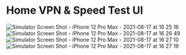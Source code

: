 # Home VPN & Speed Test UI
![Simulator Screen Shot - iPhone 12 Pro Max - 2021-08-17 at 16 25 16](https://user-images.githubusercontent.com/19494818/129718065-8e41c013-eb2d-471f-88aa-ac7f1510c039.png)
![Simulator Screen Shot - iPhone 12 Pro Max - 2021-08-17 at 16 26 49](https://user-images.githubusercontent.com/19494818/129718164-2bc6bea2-dbc0-4d69-8cc5-20d547a69b4d.png)
![Simulator Screen Shot - iPhone 12 Pro Max - 2021-08-17 at 16 27 10](https://user-images.githubusercontent.com/19494818/129718189-454f6543-aa10-42bf-bc0d-810b03e137e6.png)
![Simulator Screen Shot - iPhone 12 Pro Max - 2021-08-17 at 16 27 19](https://user-images.githubusercontent.com/19494818/129718190-c2c39955-7c3d-41f7-a84a-0ae040c67297.png)
